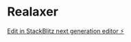 # Realaxer

[Edit in StackBlitz next generation editor ⚡️](https://stackblitz.com/~/github.com/apogeeai/Realaxer)